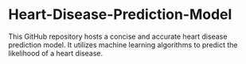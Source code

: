 # Heart-Disease-Prediction-Model
This GitHub repository hosts a concise and accurate heart disease prediction model. It utilizes machine learning algorithms to predict the likelihood of a heart disease. 
